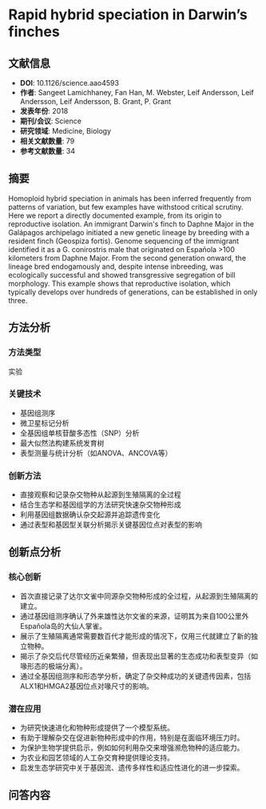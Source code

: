 # Rapid hybrid speciation in Darwin’s finches

## 文献信息

- **DOI**: 10.1126/science.aao4593
- **作者**: Sangeet Lamichhaney, Fan Han, M. Webster, Leif Andersson, Leif Andersson, Leif Andersson, B. Grant, P. Grant
- **发表年份**: 2018
- **期刊/会议**: Science
- **研究领域**: Medicine, Biology
- **相关文献数量**: 79
- **参考文献数量**: 34

## 摘要

Homoploid hybrid speciation in animals has been inferred frequently from patterns of variation, but few examples have withstood critical scrutiny. Here we report a directly documented example, from its origin to reproductive isolation. An immigrant Darwin's finch to Daphne Major in the Galápagos archipelago initiated a new genetic lineage by breeding with a resident finch (Geospiza fortis). Genome sequencing of the immigrant identified it as a G. conirostris male that originated on Española >100 kilometers from Daphne Major. From the second generation onward, the lineage bred endogamously and, despite intense inbreeding, was ecologically successful and showed transgressive segregation of bill morphology. This example shows that reproductive isolation, which typically develops over hundreds of generations, can be established in only three.

## 方法分析

### 方法类型
实验

### 关键技术
- 基因组测序
- 微卫星标记分析
- 全基因组单核苷酸多态性（SNP）分析
- 最大似然法构建系统发育树
- 表型测量与统计分析（如ANOVA、ANCOVA等）

### 创新方法
- 直接观察和记录杂交物种从起源到生殖隔离的全过程
- 结合生态学和基因组学的方法研究快速杂交物种形成
- 利用基因组数据确认杂交起源并追踪遗传变化
- 通过表型和基因型关联分析揭示关键基因位点对表型的影响

## 创新点分析

### 核心创新
- 首次直接记录了达尔文雀中同源杂交物种形成的全过程，从起源到生殖隔离的建立。
- 通过基因组测序确认了外来雄性达尔文雀的来源，证明其为来自100公里外Española岛的大仙人掌雀。
- 展示了生殖隔离通常需要数百代才能形成的情况下，仅用三代就建立了新的独立物种。
- 揭示了杂交后代尽管经历近亲繁殖，但表现出显著的生态成功和表型变异（如喙形态的极端分离）。
- 通过全基因组测序和形态学分析，确定了杂交种成功的关键遗传因素，包括ALX1和HMGA2基因位点对喙尺寸的影响。

### 潜在应用
- 为研究快速进化和物种形成提供了一个模型系统。
- 有助于理解杂交在促进新物种形成中的作用，特别是在面临环境压力时。
- 为保护生物学提供启示，例如如何利用杂交来增强濒危物种的适应能力。
- 为农业和园艺领域的人工杂交育种提供理论支持。
- 启发生态学研究中关于基因流、遗传多样性和适应性进化的进一步探索。

## 问答内容
